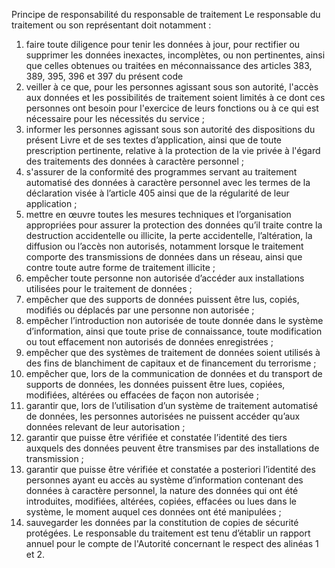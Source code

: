 Principe de responsabilité du responsable de traitement
Le responsable du traitement ou son représentant doit notamment :
1. faire  toute  diligence  pour  tenir  les  données  à  jour,  pour  rectifier  ou  supprimer  les  données  inexactes, incomplètes, ou non pertinentes, ainsi que celles obtenues ou traitées en méconnaissance des articles 383, 389, 395, 396 et 397 du présent code
1. veiller à ce que, pour les personnes agissant sous son autorité, l'accès aux données et les possibilités de traitement soient limités à ce dont ces personnes ont besoin pour l'exercice de leurs fonctions ou à ce qui est nécessaire pour les nécessités du service ;
1. informer les personnes agissant sous son autorité des dispositions du présent Livre et de ses textes d’application, ainsi que de toute prescription pertinente, relative à la protection de la vie privée à l'égard des traitements des données à caractère personnel ;
1. s'assurer de la conformité des programmes servant au traitement automatisé des données à caractère personnel avec les termes de la déclaration visée à l’article 405 ainsi que de la régularité de leur application ;
1. mettre en œuvre toutes les mesures techniques et l’organisation appropriées pour assurer la protection des données qu’il traite contre la destruction accidentelle ou illicite, la perte accidentelle, l’altération, la diffusion ou l’accès non autorisés, notamment lorsque le traitement comporte des transmissions de données dans un réseau, ainsi que contre toute autre forme de traitement illicite ;
1. empêcher toute personne non autorisée d’accéder aux installations utilisées pour le traitement de données ;
1. empêcher que des supports de données puissent être lus, copiés, modifiés ou déplacés par une personne non autorisée ;
1. empêcher l’introduction non autorisée de toute donnée dans le système d’information, ainsi que toute prise de connaissance, toute modification ou tout effacement non autorisés de données enregistrées ;
1. empêcher que des systèmes de traitement de données soient utilisés à des fins de blanchiment de capitaux et de financement du terrorisme ;
1. empêcher que, lors de la communication de données et du transport de supports de données, les données puissent être lues, copiées, modifiées, altérées ou effacées de façon non autorisée ;
1. garantir que, lors de l’utilisation d’un système de traitement automatisé de données, les personnes autorisées ne puissent accéder qu’aux données relevant de leur autorisation ;
1. garantir que puisse être vérifiée et constatée l’identité des tiers auxquels des données peuvent être transmises par des installations de transmission ;
1. garantir que puisse être vérifiée et constatée a posteriori l’identité des personnes ayant eu accès au système d’information contenant des données à caractère personnel, la nature des données qui ont été introduites, modifiées, altérées, copiées, effacées ou lues dans le système, le moment auquel ces données ont été manipulées ;
1. sauvegarder les données par la constitution de copies de sécurité protégées.
Le responsable du traitement est tenu d’établir un rapport annuel pour le compte de l'Autorité concernant le respect des alinéas 1 et 2.